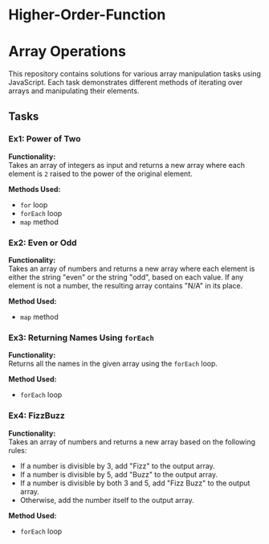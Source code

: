 # Higher-Order-Function

# Array Operations

This repository contains solutions for various array manipulation tasks using JavaScript. Each task demonstrates different methods of iterating over arrays and manipulating their elements.

## Tasks

### Ex1: Power of Two

**Functionality:**  
Takes an array of integers as input and returns a new array where each element is `2` raised to the power of the original element.

**Methods Used:**

- `for` loop
- `forEach` loop
- `map` method

### Ex2: Even or Odd

**Functionality:**  
Takes an array of numbers and returns a new array where each element is either the string "even" or the string "odd", based on each value. If any element is not a number, the resulting array contains "N/A" in its place.

**Method Used:**

- `map` method

### Ex3: Returning Names Using `forEach`

**Functionality:**  
Returns all the names in the given array using the `forEach` loop.

**Method Used:**

- `forEach` loop

### Ex4: FizzBuzz

**Functionality:**  
Takes an array of numbers and returns a new array based on the following rules:

- If a number is divisible by 3, add "Fizz" to the output array.
- If a number is divisible by 5, add "Buzz" to the output array.
- If a number is divisible by both 3 and 5, add "Fizz Buzz" to the output array.
- Otherwise, add the number itself to the output array.

**Method Used:**

- `forEach` loop
